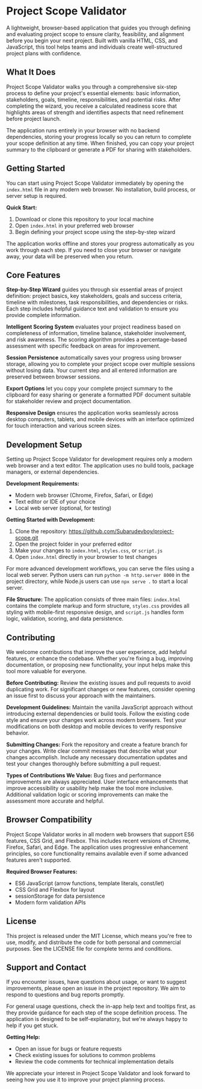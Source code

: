 # Project Scope Validator

A lightweight, browser-based application that guides you through defining and evaluating project scope to ensure clarity, feasibility, and alignment before you begin your next project. Built with vanilla HTML, CSS, and JavaScript, this tool helps teams and individuals create well-structured project plans with confidence.

## What It Does

Project Scope Validator walks you through a comprehensive six-step process to define your project's essential elements: basic information, stakeholders, goals, timeline, responsibilities, and potential risks. After completing the wizard, you receive a calculated readiness score that highlights areas of strength and identifies aspects that need refinement before project launch.

The application runs entirely in your browser with no backend dependencies, storing your progress locally so you can return to complete your scope definition at any time. When finished, you can copy your project summary to the clipboard or generate a PDF for sharing with stakeholders.

## Getting Started

You can start using Project Scope Validator immediately by opening the `index.html` file in any modern web browser. No installation, build process, or server setup is required.

**Quick Start:**
1. Download or clone this repository to your local machine
2. Open `index.html` in your preferred web browser
3. Begin defining your project scope using the step-by-step wizard

The application works offline and stores your progress automatically as you work through each step. If you need to close your browser or navigate away, your data will be preserved when you return.

## Core Features

**Step-by-Step Wizard** guides you through six essential areas of project definition: project basics, key stakeholders, goals and success criteria, timeline with milestones, task responsibilities, and dependencies or risks. Each step includes helpful guidance text and validation to ensure you provide complete information.

**Intelligent Scoring System** evaluates your project readiness based on completeness of information, timeline balance, stakeholder involvement, and risk awareness. The scoring algorithm provides a percentage-based assessment with specific feedback on areas for improvement.

**Session Persistence** automatically saves your progress using browser storage, allowing you to complete your project scope over multiple sessions without losing data. Your current step and all entered information are preserved between browser sessions.

**Export Options** let you copy your complete project summary to the clipboard for easy sharing or generate a formatted PDF document suitable for stakeholder review and project documentation.

**Responsive Design** ensures the application works seamlessly across desktop computers, tablets, and mobile devices with an interface optimized for touch interaction and various screen sizes.

## Development Setup

Setting up Project Scope Validator for development requires only a modern web browser and a text editor. The application uses no build tools, package managers, or external dependencies.

**Development Requirements:**
- Modern web browser (Chrome, Firefox, Safari, or Edge)
- Text editor or IDE of your choice
- Local web server (optional, for testing)

**Getting Started with Development:**
1. Clone the repository: https://github.com/Subarudevboy/project-scope.git
2. Open the project folder in your preferred editor
3. Make your changes to `index.html`, `styles.css`, or `script.js`
4. Open `index.html` directly in your browser to test changes

For more advanced development workflows, you can serve the files using a local web server. Python users can run `python -m http.server 8000` in the project directory, while Node.js users can use `npx serve .` to start a local server.

**File Structure:**
The application consists of three main files: `index.html` contains the complete markup and form structure, `styles.css` provides all styling with mobile-first responsive design, and `script.js` handles form logic, validation, scoring, and data persistence.

## Contributing

We welcome contributions that improve the user experience, add helpful features, or enhance the codebase. Whether you're fixing a bug, improving documentation, or proposing new functionality, your input helps make this tool more valuable for everyone.

**Before Contributing:**
Review the existing issues and pull requests to avoid duplicating work. For significant changes or new features, consider opening an issue first to discuss your approach with the maintainers.

**Development Guidelines:**
Maintain the vanilla JavaScript approach without introducing external dependencies or build tools. Follow the existing code style and ensure your changes work across modern browsers. Test your modifications on both desktop and mobile devices to verify responsive behavior.

**Submitting Changes:**
Fork the repository and create a feature branch for your changes. Write clear commit messages that describe what your changes accomplish. Include any necessary documentation updates and test your changes thoroughly before submitting a pull request.

**Types of Contributions We Value:**
Bug fixes and performance improvements are always appreciated. User interface enhancements that improve accessibility or usability help make the tool more inclusive. Additional validation logic or scoring improvements can make the assessment more accurate and helpful.

## Browser Compatibility

Project Scope Validator works in all modern web browsers that support ES6 features, CSS Grid, and Flexbox. This includes recent versions of Chrome, Firefox, Safari, and Edge. The application uses progressive enhancement principles, so core functionality remains available even if some advanced features aren't supported.

**Required Browser Features:**
- ES6 JavaScript (arrow functions, template literals, const/let)
- CSS Grid and Flexbox for layout
- sessionStorage for data persistence
- Modern form validation APIs

## License

This project is released under the MIT License, which means you're free to use, modify, and distribute the code for both personal and commercial purposes. See the LICENSE file for complete terms and conditions.

## Support and Contact

If you encounter issues, have questions about usage, or want to suggest improvements, please open an issue in the project repository. We aim to respond to questions and bug reports promptly.

For general usage questions, check the in-app help text and tooltips first, as they provide guidance for each step of the scope definition process. The application is designed to be self-explanatory, but we're always happy to help if you get stuck.

**Getting Help:**
- Open an issue for bugs or feature requests
- Check existing issues for solutions to common problems
- Review the code comments for technical implementation details

We appreciate your interest in Project Scope Validator and look forward to seeing how you use it to improve your project planning process.
